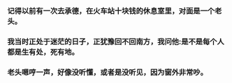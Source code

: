 ### 记得以前有一次去承德，在火车站十块钱的休息室里，对面是一个老头。
### 我当时正处于迷茫的日子，正犹豫回不回南方，我问他:是不是每个人都是生有处，死有地。
### 老头嗯哼一声，好像没听懂，或者是没听见，因为窗外非常吵。
